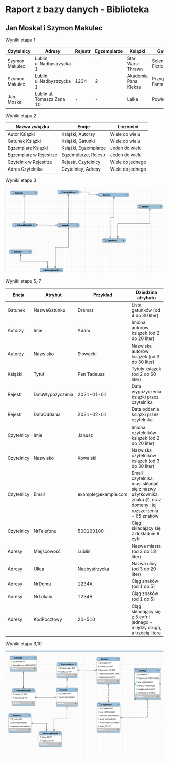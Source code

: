 # Raport z bazy danych - Biblioteka

## Jan Moskal i Szymon Makulec

Wyniki etapu 1

| Czytelnicy     | Adresy                     | Rejestr | Egzemplarze | Książki              | Gatunki             | Autorzy       |
|-----------|-----------|-----------|-----------|-----------|-----------|-----------|
| Szymon Makulec | Lublin, ul.Nadbystrzycka 1 | \-      | \-          | Star Wars: Thrawn    | Science Fiction     | Timothy Zahn  |
| Szymon Makulec | Lublin, ul.Nadbystrzycka 1 | 1234    | 2           | Akademia Pana Kleksa | Przygodowa, Fantasy | Jan Brzechwa  |
| Jan Moskal     | Lublin ul. Tomasza Zana 10 | \-      | \-          | Lalka                | Powieść             | Bolesław Prus |

Wyniki etapu 2

| Nazwa związku          | Encje                | Liczności        |
|------------------------|----------------------|------------------|
| Autor Książki          | Książki, Autorzy     | Wiele do wielu   |
| Gatunek Książki        | Książki, Gatunki     | Wiele do wielu   |
| Egzemplarz Książki     | Książki, Egzemplarze | Jeden do wielu   |
| Egzemplarz w Rejestrze | Egzemplarze, Rejestr | Jeden do wielu   |
| Czytelnik w Rejestrze  | Rejestr, Czytelnicy  | Wiele do jednego |
| Adres Czytelnika       | Czytelnicy, Adresy   | Wiele do jednego |

Wyniki etapu 3

![](encje.png)

Wyniki etapu 5, 7

| Encja      | Atrybut          | Przykład             | Dziedzina atrybutu                                                                                           |
|---------------|---------------|---------------|---------------------------|
| Gatunek    | NazwaGatunku     | Dramat               | Lista gatunków (od 4 do 30 liter)                                                                            |
| Autorzy    | Imie             | Adam                 | Imiona autorów książek (od 2 do 20 liter)                                                                    |
| Autorzy    | Nazwisko         | Słowacki             | Nazwiska autorów książek (od 3 do 30 liter)                                                                  |
| Książki    | Tytuł            | Pan Tadeusz          | Tytuły książek (od 2 do 60 liter)                                                                            |
| Rejestr    | DataWypożyczenia | 2021-01-01           | Data wypożyczenia książki przez czytelnika                                                                   |
| Rejestr    | DataOddania      | 2021-02-01           | Data oddania książki przez czytelnika                                                                        |
| Czytelnicy | Imie             | Janusz               | Imiona czytelników książek (od 2 do 20 liter)                                                                |
| Czytelnicy | Nazwisko         | Kowalski             | Nazwiska czytelników książek (od 3 do 30 liter)                                                              |
| Czytelnicy | Email            | example\@example.com | Email czytelnika, musi składać się z nazwy użytkownika, znaku \@, oraz domeny i jej rozszerzenia - 65 znaków |
| Czytelnicy | NrTelefonu       | 500100100            | Ciąg składający się z dokładnie 9 cyfr                                                                       |
| Adresy     | Miejscowość      | Lublin               | Nazwa miasta (od 3 do 18 liter)                                                                              |
| Adresy     | Ulica            | Nadbystrzycka        | Nazwa ulicy (od 3 do 20 liter)                                                                               |
| Adresy     | NrDomu           | 1234A                | Ciąg znaków (od 1 do 5)                                                                                      |
| Adresy     | NrLokalu         | 1234B                | Ciąg znaków (od 1 do 5)                                                                                      |
| Adresy     | KodPocztowy      | 20-510               | Ciąg składający się z 5 cyfr i jednego - między drugą, a trzecią literą                                      |

Wyniki etapu 9,10

![](images/cykes.png)
